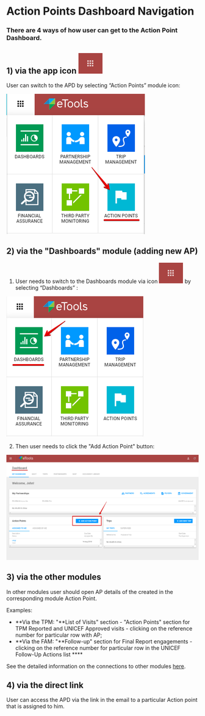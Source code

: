 # Action Points Dashboard Navigation

### There are 4 ways of how user can get to the Action Point Dashboard.

## **1\)**  via the app icon ![](../.gitbook/assets/4%20%283%29.png) 

User can switch to the APD by selecting “Action Points” module icon:

![Switch to Action Points](../.gitbook/assets/1%20%282%29.png)

## **2\)** via the "Dashboards" module \(adding new AP\)

1. User needs to switch to the Dashboards module via icon ![](../.gitbook/assets/4%20%282%29.png)  by selecting “Dashboards” :  

![Switch to Dashboards module](../.gitbook/assets/2%20%282%29.png)

2. Then user needs to click the "Add Action Point" button:

![Dashboard screen ](../.gitbook/assets/3%20%281%29.png)

## **3\)** via the other modules 

In other modules user should open AP details of the created in the corresponding module Action Point. 

Examples:

* **Via the TPM: "**List of Visits" section - "Action Points" section for TPM Reported and UNICEF Approved visits -  clicking on the reference number for particular row with AP;
* **Via the FAM: "**Follow-up" section for Final Report engagements - clicking on the reference number for particular row in the UNICEF Follow-Up Actions list  ****

See the detailed information on the connections to other modules [here](connections-to-other-modules/). 

## **4\) via the direct link**

User can access the APD via the link in the email to a particular Action point that is assigned to him.

  




